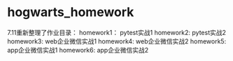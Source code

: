 # hogwarts_homework
7.11重新整理了作业目录：
homework1：  pytest实战1
homework2:   pytest实战2
homework3:   web企业微信实战1
homework4:   web企业微信实战2
homework5:   app企业微信实战1
homework6:   app企业微信实战2
